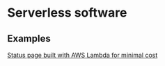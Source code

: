 # Serverless software

## Examples
[Status page built with AWS Lambda for minimal cost](<https://lambstatus.github.io>)
